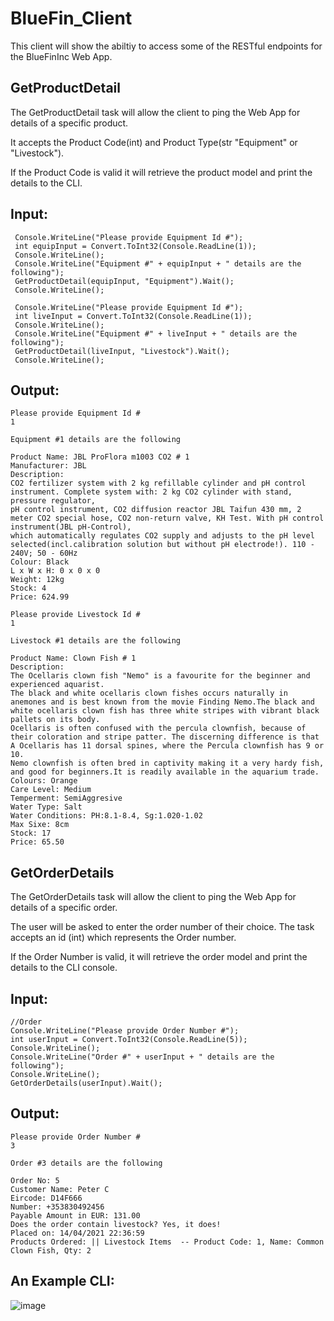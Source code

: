 # BlueFin_Client

This client will show the abiltiy to access some of the RESTful endpoints for the BlueFinInc Web App.

## GetProductDetail
The GetProductDetail task will allow the client to ping the Web App for details of a specific product.

It accepts the Product Code(int) and Product Type(str "Equipment" or "Livestock").

If the Product Code is valid it will retrieve the product model and print the details to the CLI.

## Input:
```
 Console.WriteLine("Please provide Equipment Id #");
 int equipInput = Convert.ToInt32(Console.ReadLine(1));
 Console.WriteLine();
 Console.WriteLine("Equipment #" + equipInput + " details are the following");
 GetProductDetail(equipInput, "Equipment").Wait(); 
 Console.WriteLine();

 Console.WriteLine("Please provide Equipment Id #");
 int liveInput = Convert.ToInt32(Console.ReadLine(1));
 Console.WriteLine();
 Console.WriteLine("Equipment #" + liveInput + " details are the following");
 GetProductDetail(liveInput, "Livestock").Wait();
 Console.WriteLine();
```

## Output:

```
Please provide Equipment Id #
1

Equipment #1 details are the following

Product Name: JBL ProFlora m1003 CO2 # 1
Manufacturer: JBL
Description:
CO2 fertilizer system with 2 kg refillable cylinder and pH control instrument. Complete system with: 2 kg CO2 cylinder with stand, pressure regulator, 
pH control instrument, CO2 diffusion reactor JBL Taifun 430 mm, 2 meter CO2 special hose, CO2 non-return valve, KH Test. With pH control instrument(JBL pH-Control), 
which automatically regulates CO2 supply and adjusts to the pH level selected(incl.calibration solution but without pH electrode!). 110 - 240V; 50 - 60Hz
Colour: Black
L x W x H: 0 x 0 x 0
Weight: 12kg
Stock: 4
Price: 624.99

Please provide Livestock Id #
1

Livestock #1 details are the following

Product Name: Clown Fish # 1
Description:
The Ocellaris clown fish "Nemo" is a favourite for the beginner and experienced aquarist. 
The black and white ocellaris clown fishes occurs naturally in anemones and is best known from the movie Finding Nemo.The black and white ocellaris clown fish has three white stripes with vibrant black pallets on its body. 
Ocellaris is often confused with the percula clownfish, because of their coloration and stripe patter. The discerning difference is that A Ocellaris has 11 dorsal spines, where the Percula clownfish has 9 or 10. 
Nemo clownfish is often bred in captivity making it a very hardy fish, and good for beginners.It is readily available in the aquarium trade.
Colours: Orange
Care Level: Medium
Temperment: SemiAggresive 
Water Type: Salt
Water Conditions: PH:8.1-8.4, Sg:1.020-1.02 
Max Sixe: 8cm
Stock: 17
Price: 65.50
```

## GetOrderDetails

The GetOrderDetails task will allow the client to ping the Web App for details of a specific order.

The user will be asked to enter the order number of their choice. The task accepts an id (int) which represents the Order number. 

If the Order Number is valid, it will retrieve the order model and print the details to the CLI console.


## Input:

```
//Order
Console.WriteLine("Please provide Order Number #");
int userInput = Convert.ToInt32(Console.ReadLine(5));
Console.WriteLine();
Console.WriteLine("Order #" + userInput + " details are the following");
Console.WriteLine();
GetOrderDetails(userInput).Wait();

```

## Output:

```
Please provide Order Number #
3

Order #3 details are the following

Order No: 5
Customer Name: Peter C
Eircode: D14F666
Number: +353830492456
Payable Amount in EUR: 131.00
Does the order contain livestock? Yes, it does!
Placed on: 14/04/2021 22:36:59
Products Ordered: || Livestock Items  -- Product Code: 1, Name: Common Clown Fish, Qty: 2

```
## An Example CLI:

![image](https://drive.google.com/uc?export=view&id=17j3W5196V4gNKb4HU0tUWyFvbbECKmVG)
 
